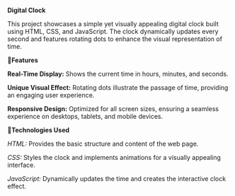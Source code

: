 **Digital Clock**

This project showcases a simple yet visually appealing digital clock built using HTML, CSS, and JavaScript. The clock dynamically updates every second and features rotating dots to enhance the visual representation of time.

🔗**Features**

**Real-Time Display:** Shows the current time in hours, minutes, and seconds.

**Unique Visual Effect:** Rotating dots illustrate the passage of time, providing an engaging user experience.

**Responsive Design:** Optimized for all screen sizes, ensuring a seamless experience on desktops, tablets, and mobile devices.


📌**Technologies Used**

*HTML:* Provides the basic structure and content of the web page.

*CSS:* Styles the clock and implements animations for a visually appealing interface.

*JavaScript:* Dynamically updates the time and creates the interactive clock effect.
